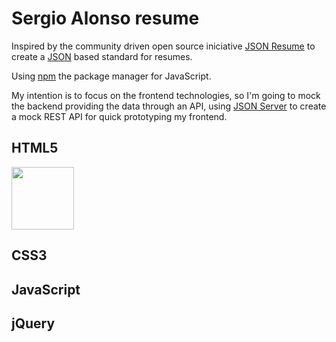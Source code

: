 # Sergio Alonso resume

Inspired by the community driven open source iniciative [JSON Resume](https://jsonresume.org/) to create a [JSON](http://json.org/) based standard for resumes.

Using [npm](https://www.npmjs.com/) the package manager for JavaScript.

My intention is to focus on the frontend technologies, so I'm going to mock the backend providing the data through an API, using [JSON Server](https://github.com/typicode/json-server) to create a mock REST API for quick prototyping my frontend.

## HTML5

<img src="https://upload.wikimedia.org/wikipedia/commons/6/61/HTML5_logo_and_wordmark.svg" width="100">

## CSS3

## JavaScript

## jQuery
